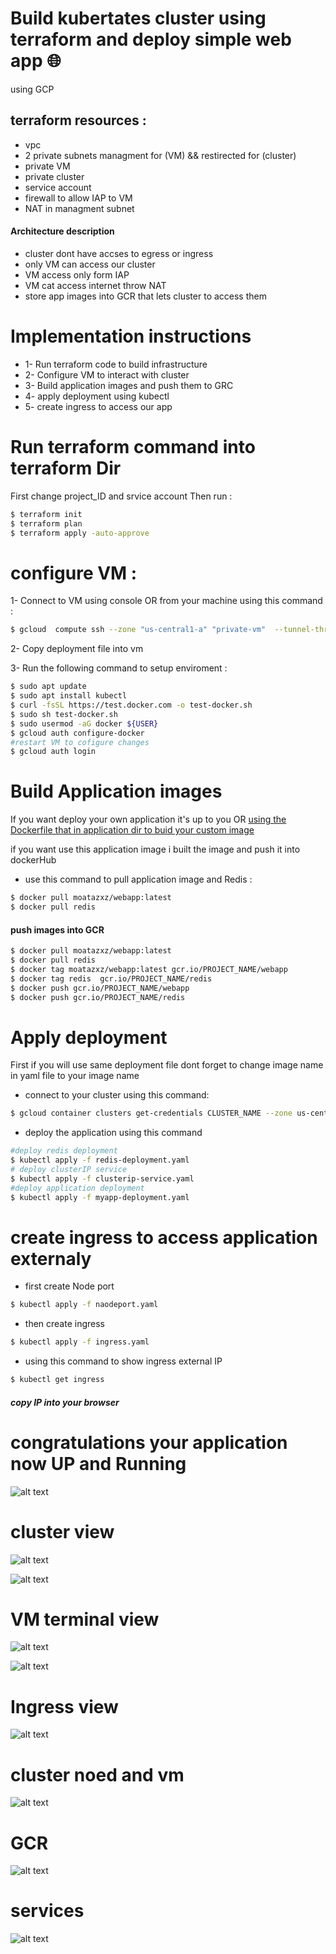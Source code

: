 # Build kubertates cluster using terraform and deploy simple web app   🌐
using GCP

## terraform resources :

  - vpc 
  - 2 private subnets managment for (VM) && restirected for (cluster)
  - private VM 
  - private cluster 
  - service account 
  - firewall to allow IAP to VM
  - NAT in managment subnet 
  #### Architecture description 
  - cluster dont have accses to egress or ingress
  - only VM can access our cluster 
  - VM access only form IAP 
  - VM cat access internet throw NAT  
  - store app images into GCR that lets cluster to access them 
# Implementation instructions
 -  1- Run terraform code to build infrastructure
 -  2- Configure VM to interact with cluster 
 -  3- Build application images and push them to GRC
 -  4- apply deployment using kubectl
 -  5- create ingress to access our app 

# Run terraform command into terraform Dir
First change project_ID and srvice account 
Then run :
```bash
$ terraform init 
$ terraform plan 
$ terraform apply -auto-approve
```

# configure VM :
1- Connect to VM using console OR from your machine using this command :

```bash
$ gcloud  compute ssh --zone "us-central1-a" "private-vm"  --tunnel-through-iap --project "PROJECT_NAME"
```
2- Copy deployment file into vm 

3- Run the following command to setup enviroment :

```bash
$ sudo apt update
$ sudo apt install kubectl
$ curl -fsSL https://test.docker.com -o test-docker.sh
$ sudo sh test-docker.sh
$ sudo usermod -aG docker ${USER}
$ gcloud auth configure-docker
#restart VM to cofigure changes 
$ gcloud auth login
```

# Build Application  images 
If you want deploy your own application it's up to you OR  [using the Dockerfile that in application dir to buid your custom image](https://github.com/Moatazxz/gcp-gke-cluster-project/tree/main/application)

if you want use this application image i built the image and push it into dockerHub
- use this command to pull application image and Redis  :

```bash
$ docker pull moatazxz/webapp:latest
$ docker pull redis
```
#### push images into GCR

```bash
$ docker pull moatazxz/webapp:latest
$ docker pull redis
$ docker tag moatazxz/webapp:latest gcr.io/PROJECT_NAME/webapp
$ docker tag redis  gcr.io/PROJECT_NAME/redis
$ docker push gcr.io/PROJECT_NAME/webapp
$ docker push gcr.io/PROJECT_NAME/redis
```
# Apply deployment 
First if you will use same deployment file dont forget to change image name in yaml file to your image name  
- connect to your cluster using this command: 
 
```bash
$ gcloud container clusters get-credentials CLUSTER_NAME --zone us-central1-a --project PROJECT_NAME
```

- deploy the application using this command 

```bash
#deploy redis deployment  
$ kubectl apply -f redis-deployment.yaml
# deploy clusterIP service 
$ kubectl apply -f clusterip-service.yaml
#deploy application deployment
$ kubectl apply -f myapp-deployment.yaml
```

# create ingress to access  application externaly
- first  create Node port
 
 
```bash
$ kubectl apply -f naodeport.yaml
```

- then create ingress 

 
```bash
$ kubectl apply -f ingress.yaml
```

- using this command to show ingress external IP 

```bash
$ kubectl get ingress
```
##### copy IP into your browser 

# congratulations your application now UP and Running 

![alt text](https://github.com/Moatazxz/gcp-gke-cluster-project/blob/main/screenshots/browser.png)

# cluster view  

![alt text](https://github.com/Moatazxz/gcp-gke-cluster-project/blob/main/screenshots/cluster2.png)


![alt text](https://github.com/Moatazxz/gcp-gke-cluster-project/blob/main/screenshots/cluster1.png)

# VM terminal view 

![alt text](https://github.com/Moatazxz/gcp-gke-cluster-project/blob/main/screenshots/VMterminal.png)



![alt text](https://github.com/Moatazxz/gcp-gke-cluster-project/blob/main/screenshots/cluster_view.png)

# Ingress view

![alt text](https://github.com/Moatazxz/gcp-gke-cluster-project/blob/main/screenshots/ingress.png)

# cluster noed and vm 

![alt text](https://github.com/Moatazxz/gcp-gke-cluster-project/blob/main/screenshots/VM's.png)

# GCR

![alt text](https://github.com/Moatazxz/gcp-gke-cluster-project/blob/main/screenshots/GCR.png)

# services 

![alt text](https://github.com/Moatazxz/gcp-gke-cluster-project/blob/main/screenshots/services.png)



